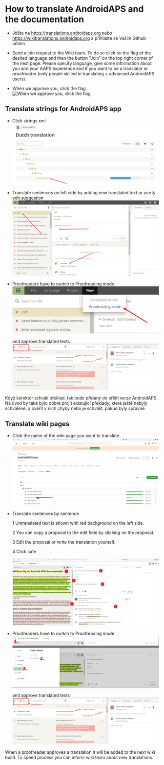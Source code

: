 # How to translate AndroidAPS and the documentation

* Jděte na <https://translations.androidaps.org> nebo <https://wikitranslations.androidaps.org> a přihlaste se Vaším Github účtem

* Send a join request to the Wiki team. To do so click on the flag of the desired language and then the button "Join" on the top right corner of the next page. Please specify language, give some information about you and your AAPS experience and if you want to be a translator or proofreader (only people skilled in translating + advanced AndroidAPS users).

* When we approve you, click the flag ![When we approve you, click the flag](./images/translation_flags2019.png)

## Translate strings for AndroidAPS app

* Click strings.xml ![Click strings.xml](./images/translations-click-strings.png)

* Translate sentences on left side by adding new translated text or use & edit suggestion ![Translation app](./images/translations-translate.png)

* Proofreaders have to switch to Proofreading mode ![Proofreading mode app](./images/translations-proofreading-mode.png)
    
    and approve translated texts ![approve text](./images/translations-proofreading.png)

Když korektor schválí překlad, tak bude přidaný do příští verze AndroidAPS. Na úvod by také bylo dobré projít existující překlady, které ještě nebyly schválené, a ověřit v nich chyby nebo je schválit, pokud byly správné.

## Translate wiki pages

* Click the name of the wiki page you want to translate ![Click wiki page](./images/translation_WikiPage.png)

* Translate sentences by sentence
    
    1 Untranslated text is shown with red background on the left side.
    
    2 You can copy a proposal to the edit field by clicking on the proposal.
    
    3 Edit the proposal or write the translation yourself.
    
    4 Click safe
    
    ![Translation wiki](./images/translation_WikiTranslate.png)

* Proofreaders have to switch to Proofreading mode ![Proffreading mode wiki](./images/translation_WikiProofreading.png)
    
    and approve translated texts ![approve text](./images/translations-proofreading.png)

When a proofreader approves a translation it will be added to the next wiki build. To speed process you can inform wiki team about new translations.